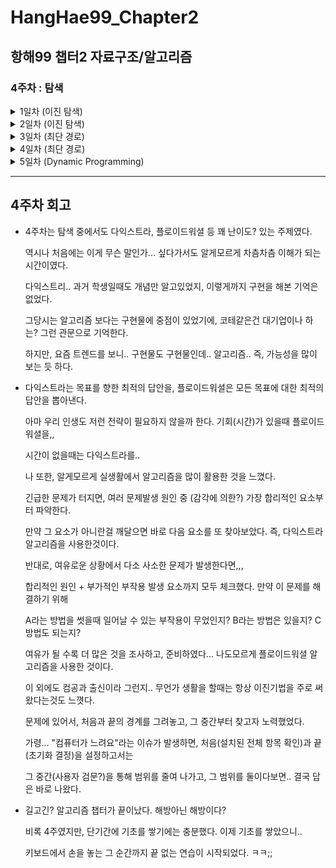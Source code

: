 # HangHae99_Chapter2
## 항해99 챕터2 자료구조/알고리즘

### 4주차 : **탐색**

<details>
<summary>1일차 (이진 탐색)
</summary>
<div markdown="1">

- 과제
    - [두 수의 합 2](https://www.acmicpc.net/problem/9024)
    - [2D 행렬 검색 2](https://leetcode.com/problems/search-a-2d-matrix-ii/)
</div>
</details>
<details>
<summary>2일차 (이진 탐색)</summary>
<div markdown="1">

  - 과제
    - [예산](https://www.acmicpc.net/problem/2512)
    - [나무 자르기](https://www.acmicpc.net/problem/2805)
    - [랜선 자르기](https://www.acmicpc.net/problem/1654)
</div>
</details>
<details>
<summary>3일차 (최단 경로)</summary>
<div markdown="1">

  - 과제
    - [네트워크 딜레이 타임](https://leetcode.com/problems/network-delay-time/)
    - [K 경유지 내 가장 저렴한 항공권](https://leetcode.com/problems/cheapest-flights-within-k-stops/)
</div>
</details>
<details>
<summary>4일차 (최단 경로)</summary>
<div markdown="1">

  - 과제
    - [최단경로](https://www.acmicpc.net/problem/1753)
    - [운동](https://www.acmicpc.net/problem/1956)
    - [녹색 옷 입은 애가 젤다지?](https://www.acmicpc.net/problem/4485)
  
</div>
</details>
<details>
<summary>5일차 (Dynamic Programming)
</summary>
<div markdown="1">

  - 과제
    - [최대 서브 배열](https://leetcode.com/problems/maximum-subarray/)
    - [계단 오르기](https://leetcode.com/problems/climbing-stairs/)
    - [집 도둑](https://leetcode.com/problems/house-robber/)

</div>
</details>

---
## 4주차 회고

- 4주차는 탐색 중에서도 다익스트라, 플로이드워셜 등 꽤 난이도? 있는 주제였다.

  역시나 처음에는 이게 무슨 말인가... 싶다가서도 알게모르게 차츰차츰 이해가 되는 시간이였다.

  다익스트리.. 과거 학생일때도 개념만 알고있었지, 이렇게까지 구현을 해본 기억은 없었다.

  그당시는 알고리즘 보다는 구현물에 중점이 있었기에, 코테같은건 대기업이나 하는? 그런 관문으로 기억한다.

  하지만, 요즘 트렌드를 보니.. 구현물도 구현물인데.. 알고리즘.. 즉, 가능성을 많이 보는 듯 하다.

- 다익스트라는 목표를 향한 최적의 답안을, 플로이드워셜은 모든 목표에 대한 최적의 답안을 뽑아낸다.

  아마 우리 인생도 저런 전략이 필요하지 않을까 한다. 기회(시간)가 있을때 플로이드 워셜을,,

  시간이 없을때는 다익스트라를..

  나 또한, 알게모르게 실생활에서 알고리즘을 많이 활용한 것을 느꼈다.

  긴급한 문제가 터지면, 여러 문제발생 원인 중 (감각에 의한?) 가장 합리적인 요소부터 파악한다.

  만약 그 요소가 아니란걸 깨달으면 바로 다음 요소를 또 찾아보았다. 즉, 다익스트라 알고리즘을 사용한것이다.

  반대로, 여유로운 상황에서 다소 사소한 문제가 발생한다면,,,

  합리적인 원인 + 부가적인 부작용 발생 요소까지 모두 체크했다. 만약 이 문제를 해결하기 위해

  A라는 방법을 썻을때 일어날 수 있는 부작용이 무었인지? B라는 방법은 있을지? C방법도 되는지?

  여유가 될 수록 더 많은 것을 조사하고, 준비하였다... 나도모르게 플로이드워셜 알고리즘을 사용한 것이다.

  이 외에도 컴공과 출신이라 그런지.. 무언가 생활을 할때는 항상 이진기법을 주로 써왔다는것도 느꼇다.

  문제에 있어서, 처음과 끝의 경계를 그려놓고, 그 중간부터 찾고자 노력했었다.

  가령... "컴퓨터가 느려요"라는 이슈가 발생하면, 처음(설치된 전체 항목 확인)과 끝(초기화 결정)을 설정하고서는

  그 중간(사용자 검문?)을 통해 범위를 줄여 나가고, 그 범위를 둘이다보면.. 결국 답은 바로 나왔다.

- 길고긴? 알고리즘 챕터가 끝이났다. 해방아닌 해방이다?

  비록 4주였지만, 단기간에 기초를 쌓기에는 충분했다. 이제 기초를 쌓았으니..

  키보드에서 손을 놓는 그 순간까지 끝 없는 연습이 시작되었다. ㅋㅋ;;


  